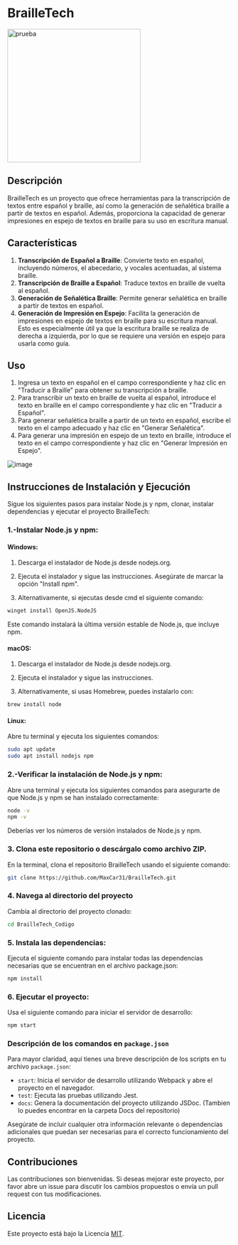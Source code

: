 # BrailleTech

 <img src="https://github.com/MaxCar31/BrailleTech/assets/141116497/bb746657-6220-4f87-a121-1bb73f7c927f" alt="prueba" width="300px">

## Descripción
BrailleTech es un proyecto que ofrece herramientas para la transcripción de textos entre español y braille, así como la generación de señalética braille a partir de textos en español. Además, proporciona la capacidad de generar impresiones en espejo de textos en braille para su uso en escritura manual.

## Características
1. **Transcripción de Español a Braille**: Convierte texto en español, incluyendo números, el abecedario, y vocales acentuadas, al sistema braille.
2. **Transcripción de Braille a Español**: Traduce textos en braille de vuelta al español.
3. **Generación de Señalética Braille**: Permite generar señalética en braille a partir de textos en español.
4. **Generación de Impresión en Espejo**: Facilita la generación de impresiones en espejo de textos en braille para su escritura manual. Esto es especialmente útil ya que la escritura braille se realiza de derecha a izquierda, por lo que se requiere una versión en espejo para usarla como guía.

## Uso
1. Ingresa un texto en español en el campo correspondiente y haz clic en "Traducir a Braille" para obtener su transcripción a braille.
2. Para transcribir un texto en braille de vuelta al español, introduce el texto en braille en el campo correspondiente y haz clic en "Traducir a Español".
3. Para generar señalética braille a partir de un texto en español, escribe el texto en el campo adecuado y haz clic en "Generar Señalética".
4. Para generar una impresión en espejo de un texto en braille, introduce el texto en el campo correspondiente y haz clic en "Generar Impresión en Espejo".

![image](https://github.com/MaxCar31/BrailleTech/assets/141116497/90f6625b-853a-4c19-8ea9-c81290868e0e)


## Instrucciones de Instalación y Ejecución 

Sigue los siguientes pasos para instalar Node.js y npm, clonar, instalar dependencias y ejecutar el proyecto BrailleTech:

### 1.-Instalar Node.js y npm:

#### Windows:

1. Descarga el instalador de Node.js desde nodejs.org.
   
2. Ejecuta el instalador y sigue las instrucciones. Asegúrate de marcar la opción "Install npm".

3. Alternativamente, si ejecutas desde cmd el siguiente comando:

 ```sh
winget install OpenJS.NodeJS
 ```
Este comando instalará la última versión estable de Node.js, que incluye npm.

#### macOS:

1. Descarga el instalador de Node.js desde nodejs.org.

2. Ejecuta el instalador y sigue las instrucciones.

3. Alternativamente, si usas Homebrew, puedes instalarlo con:
 ```sh
 brew install node
```

#### Linux:

Abre tu terminal y ejecuta los siguientes comandos:

 ```sh
sudo apt update
sudo apt install nodejs npm
 ```

### 2.-Verificar la instalación de Node.js y npm:

Abre una terminal y ejecuta los siguientes comandos para asegurarte de que Node.js y npm se han instalado correctamente:

 ```sh
node -v
npm -v
 ```

Deberías ver los números de versión instalados de Node.js y npm.

### 3. Clona este repositorio o descárgalo como archivo ZIP.

En la terminal, clona el repositorio BrailleTech usando el siguiente comando:
   
```bash
git clone https://github.com/MaxCar31/BrailleTech.git
```
### 4. Navega al directorio del proyecto

Cambia al directorio del proyecto clonado:
   
```bash
cd BrailleTech_Codigo
```

### 5. Instala las dependencias:

Ejecuta el siguiente comando para instalar todas las dependencias necesarias que se encuentran en el archivo package.json:

```bash
npm install
```

### 6. Ejecutar el proyecto:

Usa el siguiente comando para iniciar el servidor de desarrollo:


```bash
npm start
```


### Descripción de los comandos en `package.json`

Para mayor claridad, aquí tienes una breve descripción de los scripts en tu archivo `package.json`:

- `start`: Inicia el servidor de desarrollo utilizando Webpack y abre el proyecto en el navegador.
- `test`: Ejecuta las pruebas utilizando Jest.
- `docs`: Genera la documentación del proyecto utilizando JSDoc. (Tambien lo puedes encontrar en la carpeta Docs del repositorio)

Asegúrate de incluir cualquier otra información relevante o dependencias adicionales que puedan ser necesarias para el correcto funcionamiento del proyecto.


## Contribuciones
Las contribuciones son bienvenidas. Si deseas mejorar este proyecto, por favor abre un issue para discutir los cambios propuestos o envía un pull request con tus modificaciones.

## Licencia
Este proyecto está bajo la Licencia [MIT](https://opensource.org/licenses/MIT).

